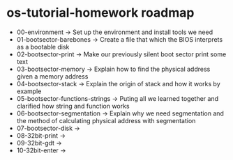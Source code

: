 # os-tutorial-homework roadmap
* 00-environment -> Set up the environment and install tools we need
* 01-bootsector-barebones -> Create a file that which the BIOS interprets as a bootable disk
* 02-bootsector-print -> Make our previously silent boot sector print some text
* 03-bootsector-memory -> Explain how to find the physical address given a memory address
* 04-bootsector-stack -> Explain the origin of stack and how it works by example
* 05-bootsector-functions-strings -> Puting all we learned together and clarified how string and function works
* 06-bootsector-segmentation -> Explain why we need segmentation and the method of calculating physical address with segmentation
* 07-bootsector-disk ->
* 08-32bit-print ->
* 09-32bit-gdt ->
* 10-32bit-enter -> 


 
